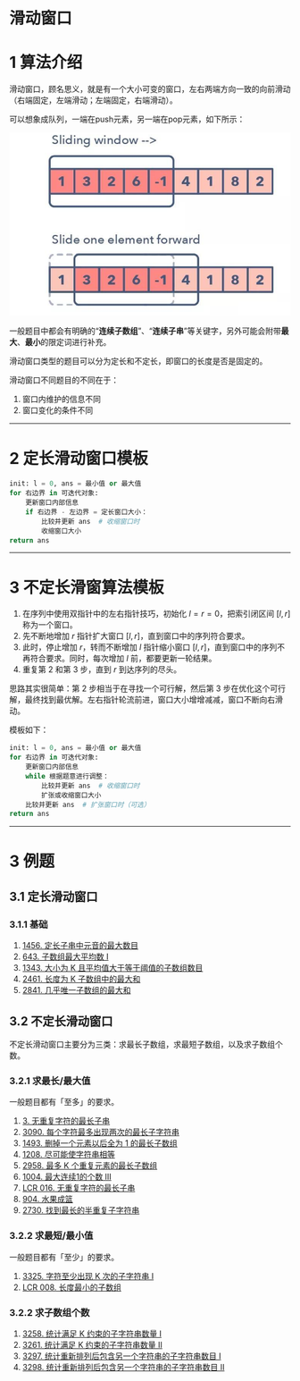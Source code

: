 # 滑动窗口

# 1 算法介绍

滑动窗口，顾名思义，就是有一个大小可变的窗口，左右两端方向一致的向前滑动（右端固定，左端滑动；左端固定，右端滑动）。

可以想象成队列，一端在push元素，另一端在pop元素，如下所示：

![](image/滑动窗口/image.png)

一般题目中都会有明确的“**连续子数组**”、“**连续子串**”等关键字，另外可能会附带**最大**、**最小**的限定词进行补充。

滑动窗口类型的题目可以分为定长和不定长，即窗口的长度是否是固定的。

滑动窗口不同题目的不同在于：

1. 窗口内维护的信息不同
2. 窗口变化的条件不同

---

# 2 定长滑动窗口模板

```python
init: l = 0, ans = 最小值 or 最大值
for 右边界 in 可迭代对象:
	更新窗口内部信息
	if 右边界 - 左边界 = 定长窗口大小：
		比较并更新 ans  # 收缩窗口时
		收缩窗口大小
return ans
```

---

# 3 不定长滑窗算法模板

1. 在序列中使用双指针中的左右指针技巧，初始化 $l = r = 0$，把索引闭区间 $[l, r]$ 称为一个窗口。
2. 先不断地增加 $r$ 指针扩大窗口 $[l, r]$，直到窗口中的序列符合要求。
3. 此时，停止增加 $r$，转而不断增加 $l$ 指针缩小窗口 $[l, r]$，直到窗口中的序列不再符合要求。同时，每次增加 $l$ 前，都要更新一轮结果。
4. 重复第 2 和第 3 步，直到 $r$ 到达序列的尽头。

思路其实很简单：第 2 步相当于在寻找一个可行解，然后第 3 步在优化这个可行解，最终找到最优解。左右指针轮流前进，窗口大小增增减减，窗口不断向右滑动。

模板如下：

```python
init: l = 0, ans = 最小值 or 最大值
for 右边界 in 可迭代对象:
	更新窗口内部信息
	while 根据题意进行调整：
		比较并更新 ans  # 收缩窗口时
		扩张或收缩窗口大小
	比较并更新 ans  # 扩张窗口时（可选）
return ans
```

---

# 3 例题

## 3.1 定长滑动窗口

### 3.1.1 基础

1. [1456. 定长子串中元音的最大数目](/leetcode/其他/1456.%20定长子串中元音的最大数目.md)
2. [643. 子数组最大平均数 I](/leetcode/其他/643.%20子数组最大平均数%20I.md)
3. [1343. 大小为 K 且平均值大于等于阈值的子数组数目](/leetcode/其他/1343.%20大小为%20K%20且平均值大于等于阈值的子数组数目.md)
4. [2461. 长度为 K 子数组中的最大和](/leetcode/其他/2461.%20长度为%20K%20子数组中的最大和.md)
5. [2841. 几乎唯一子数组的最大和](/leetcode/其他/2841.%20几乎唯一子数组的最大和.md)

## 3.2 不定长滑动窗口

不定长滑动窗口主要分为三类：求最长子数组，求最短子数组，以及求子数组个数。

### 3.2.1 求最长/最大值

一般题目都有「至多」的要求。

1. [3. 无重复字符的最长子串](/leetcode/7-面试经典%20150%20题/3-滑动窗口/3.%20无重复字符的最长子串.md)
3. [3090. 每个字符最多出现两次的最长子字符串](/leetcode/其他/3090.%20每个字符最多出现两次的最长子字符串.md)
4. [1493. 删掉一个元素以后全为 1 的最长子数组](/leetcode/其他/1493.%20删掉一个元素以后全为%201%20的最长子数组.md)
5. [1208. 尽可能使字符串相等](/leetcode/其他/1208.%20尽可能使字符串相等.md)
6. [2958. 最多 K 个重复元素的最长子数组](/leetcode/其他/2958.%20最多%20K%20个重复元素的最长子数组.md)
7. [1004. 最大连续1的个数 III](/leetcode/其他/1004.%20最大连续1的个数%20III.md)
8. [LCR 016. 无重复字符的最长子串](/leetcode/8-119经典题变种挑战/挑战%203：字符串/LCR%20016.%20无重复字符的最长子串.md)
9. [904. 水果成篮](/leetcode/其他/904.%20水果成篮.md)
10. [2730. 找到最长的半重复子字符串](/leetcode/其他/2730.%20找到最长的半重复子字符串.md)

### 3.2.2 求最短/最小值

一般题目都有「至少」的要求。

1. [3325. 字符至少出现 K 次的子字符串 I](/leetcode/5-周赛/第%20420%20场周赛/3325.%20字符至少出现%20K%20次的子字符串%20I.md)
2. [LCR 008. 长度最小的子数组](/leetcode/8-119经典题变种挑战/挑战%202：数组/LCR%20008.%20长度最小的子数组.md)

### 3.2.2 求子数组个数

1. [3258. 统计满足 K 约束的子字符串数量 I](/leetcode/4-每日一题/3258.%20统计满足%20K%20约束的子字符串数量%20I.md)
2. [3261. 统计满足 K 约束的子字符串数量 II](/leetcode/4-每日一题/3261.%20统计满足%20K%20约束的子字符串数量%20II.md)
3. [3297. 统计重新排列后包含另一个字符串的子字符串数目 I](/leetcode/5-周赛/第%20416%20场周赛/3297.%20统计重新排列后包含另一个字符串的子字符串数目%20I.md)
4. [3298. 统计重新排列后包含另一个字符串的子字符串数目 II](/leetcode/5-周赛/第%20416%20场周赛/3298.%20统计重新排列后包含另一个字符串的子字符串数目%20II.md)